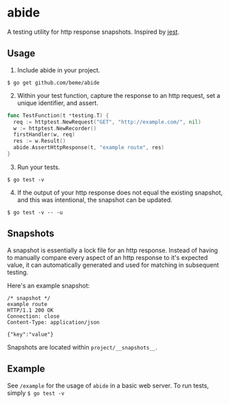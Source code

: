# abide

A testing utility for http response snapshots. Inspired by [jest](https://github.com/facebook/jest).

## Usage

1. Include abide in your project.

```
$ go get github.com/beme/abide
```

2. Within your test function, capture the response to an http request, set a unique identifier, and assert.

```go
func TestFunction(t *testing.T) {
  req := httptest.NewRequest("GET", "http://example.com/", nil)
  w := httptest.NewRecorder()
  firstHandler(w, req)
  res := w.Result()
  abide.AssertHttpResponse(t, "example route", res)
}
```

3. Run your tests.
```
$ go test -v
```

4. If the output of your http response does not equal the existing snapshot, and this was intentional, the snapshot can be updated.
```
$ go test -v -- -u
```

## Snapshots

A snapshot is essentially a lock file for an http response. Instead of having to manually compare every aspect of an http response to it's expected value, it can automatically generated and used for matching in subsequent testing.

Here's an example snapshot:

```
/* snapshot */
example route
HTTP/1.1 200 OK
Connection: close
Content-Type: application/json

{"key":"value"}
```

Snapshots are located within `project/__snapshots__`.

## Example

See `/example` for the usage of `abide` in a basic web server. To run tests, simply `$ go test -v`
